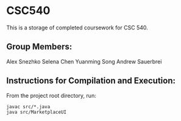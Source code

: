 # CSC540

This is a storage of completed coursework for CSC 540.

## Group Members:

Alex Snezhko
Selena Chen
Yuanming Song
Andrew Sauerbrei

## Instructions for Compilation and Execution:

From the project root directory, run:

````
javac src/*.java
java src/MarketplaceUI
````